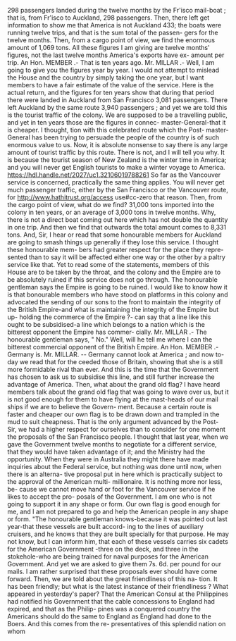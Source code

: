 298 passengers landed during the twelve months by the Fr'isco mail-boat ; that is, from Fr'isco to Auckland, 298 passengers. Then, there left get information to show me that America is not Auckland 433; the boats were running twelve trips, and that is the sum total of the passen- gers for the twelve months. Then, from a cargo point of view, we find the enormous amount of 1,069 tons. All these figures I am giving are twelve months' figures, not the last twelve months America's exports have ex- amount per trip. An Hon. MEMBER .- That is ten years ago. Mr. MILLAR .- Well, I am going to give you the figures year by year. I would not attempt to mislead the House and the country by simply taking the one year, but I want members to have a fair estimate of the value of the service. Here is the actual return, and the figures for ten years show that during that period there were landed in Auckland from San Francisco 3,081 passengers. There left Auckland by the same route 3,940 passengers ; and yet we are told this is the tourist traffic of the colony. We are supposed to be a travelling public, and yet in ten years those are the figures in connec- master-General-that it is cheaper. I thought, tion with this celebrated route which the Post- master-General has been trying to persuade the people of the country is of such enormous value to us. Now, it is absolute nonsense to say there is any large amount of tourist traffic by this route. There is not, and I will tell you why. It is because the tourist season of New Zealand is the winter time in America; and you will never get English tourists to make a winter voyage to America. https://hdl.handle.net/2027/uc1.32106019788261 So far as the Vancouver service is concerned, practically the same thing applies. You will never get much passenger traffic, either by the San Francisco or the Vancouver route, for http://www.hathitrust.org/access use#cc-zero that reason. Then, from the cargo point of view, what do we find? 31,000 tons imported into the colony in ten years, or an average of 3,000 tons in twelve months. Why, there is not a direct boat coming out here which has not double the quantity in one trip. And then we find that outwards the total amount comes to 8,331 tons. And, Sir, I hear or read that some honourable members for Auckland are going to smash things up generally if they lose this service. I thought these honourable mem- bers had greater respect for the place they repre- sented than to say it will be affected either one way or the other by a paltry service like that. Yet to read some of the statements, members of this House are to be taken by the throat, and the colony and the Empire are to be absolutely ruined if this service does not go through. The honourable gentleman says the Empire is going to be ruined. I would like to know how it is that bonourable members who have stood on platforms in this colony and advocated the sending of our sons to the front to maintain the integrity of the British Empire-and what is maintaining the integrity of the Empire but up- holding the commerce of the Empire ?- can say that a line like this ought to be subsidised-a line which belongs to a nation which is the bitterest opponent the Empire has commer- cially. Mr. MILLAR .- The honourable gentleman says, " No." Well, will he tell me where I can the bitterest commercial opponent of the British Empire. An Hon. MEMBER .- Germany is. Mr. MILLAR. -- Germany cannot look at America ; and now to-day we read that for the ceeded those of Britain, showing that she is a still more formidable rival than ever. And this is the time that the Government has chosen to ask us to subsidise this line, and still further increase the advantage of America. Then, what about the grand old flag? I have heard members talk about the grand old flag that was going to wave over us, but it is not good enough for them to have flying at the mast-heads of our mail ships if we are to believe the Govern- ment. Because a certain route is faster and cheaper our own flag is to be drawn down and trampled in the mud to suit cheapness. That is the only argument advanced by the Post- Sir, we had a higher respect for ourselves than to consider for one moment the proposals of the San Francisco people. I thought that last year, when we gave the Government twelve months to negotiate for a different service, that they would have taken advantage of it; and the Ministry had the opportunity. When they were in Australia they might there have made inquiries about the Federal service, but nothing was done until now, when there is an alterna- tive proposal put in here which is practically subject to the approval of the American multi- millionaire. It is nothing more nor less, be- cause we cannot move hand or foot for the Vancouver service if he likes to accept the pro- posals of the Government. I am one who is not going to support it in any shape or form. Our own flag is good enough for me, and I am not prepared to go and help the American people in any shape or form. "The honourable gentleman knows-because it was pointed out last year-that these vessels are built accord- ing to the lines of auxiliary cruisers, and he knows that they are built specially for that purpose. He may not know, but I can inform him, that each of these vessels carries six cadets for the American Government -three on the deck, and three in the stokehole-who are being trained for naval purposes for the American Government. And yet we are asked to give them 7s. 6d. per pound for our mails. I am rather surprised that these proposals ever should have come forward. Then, we are told about the great friendliness of this na- tion. It has been friendly; but what is the latest instance of their friendliness ? What appeared in yesterday's paper? That the American Consul at the Philippines had notified his Government that the cable concessions to England had expired, and that as the Philip- pines was a conquered country the Americans should do the same to England as England had done to the Boers. And this comes from the re- presentatives of this splendid nation on whom 
